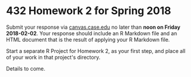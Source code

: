 # 432 Homework 2 for Spring 2018

Submit your response via [canvas.case.edu](https://canvas.case.edu/) no later than **noon on Friday 2018-02-02**. Your response should include an R Markdown file and an HTML document that is the result of applying your R Markdown file. 

Start a separate R Project for Homework 2, as your first step, and place all of your work in that project's directory.

Details to come.

